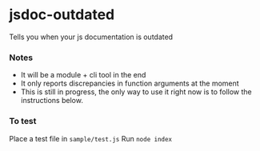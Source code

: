 # jsdoc-outdated
Tells you when your js documentation is outdated

### Notes
- It will be a module + cli tool in the end
- It only reports discrepancies in function arguments at the moment
- This is still in progress, the only way to use it right now is to follow the instructions below. 

### To test
Place a test file in `sample/test.js`
Run `node index`

